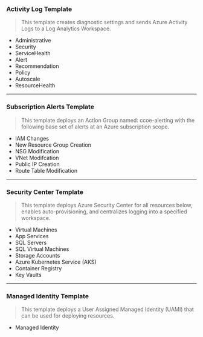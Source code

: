 ### Activity Log Template

> This template creates diagnostic settings and sends Azure Activity Logs to a Log Analytics Workspace.

- Administrative
- Security
- ServiceHealth
- Alert
- Recommendation
- Policy
- Autoscale
- ResourceHealth
---
### Subscription Alerts Template

> This template deploys an Action Group named: ccoe-alerting with the following base set of alerts at an Azure subscription scope.

- IAM Changes
- New Resource Group Creation
- NSG Modification
- VNet Modifcation
- Public IP Creation
- Route Table Modification
---
### Security Center Template

> This template deploys Azure Security Center for all resources below, enables auto-provisioning, and centralizes logging into a specified workspace.

- Virtual Machines
- App Services
- SQL Servers
- SQL Virtual Machines
- Storage Accounts
- Azure Kubernetes Service (AKS)
- Container Registry
- Key Vaults
---
### Managed Identity Template

> This template deploys a User Assigned Managed Identity (UAMI) that can be used for deploying resources.

- Managed Identity